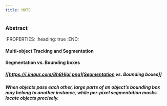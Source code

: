 ```yaml
---
title: MOTS
---
```


### Abstract
:PROPERTIES:
:heading: true
:END:
#### Multi-object Tracking and Segmentation
#### Segmentation vs. Bounding boxes
##### [[https://i.imgur.com/8h8HIgI.png][Segmentation vs. Bounding boxes]]
##### When objects pass each other, large parts of an object’s bounding box may belong to another instance, while per-pixel segmentation masks locate objects precisely.
